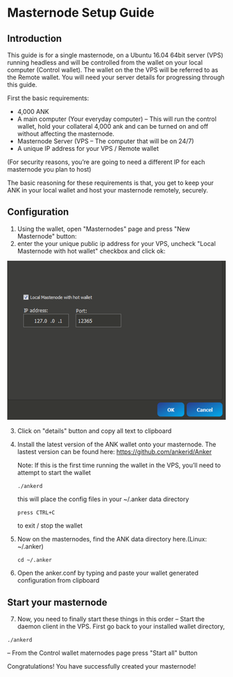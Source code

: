Masternode Setup Guide
=======================
## Introduction ##

This guide is for a single masternode, on a Ubuntu 16.04 64bit server (VPS) running headless and will be controlled from the wallet on your local computer (Control wallet). The wallet on the the VPS will be referred to as the Remote wallet.
You will need your server details for progressing through this guide.

First the basic requirements:

 * 4,000 ANK
 * A main computer (Your everyday computer) – This will run the control wallet, hold your collateral 4,000 ank and can be turned on and off without affecting the masternode.
 * Masternode Server (VPS – The computer that will be on 24/7)
 * A unique IP address for your VPS / Remote wallet

(For security reasons, you’re are going to need a different IP for each masternode you plan to host)

The basic reasoning for these requirements is that, you get to keep your ANK in your local wallet and host your masternode remotely, securely.

## Configuration ##

1) Using the wallet, open "Masternodes" page and press "New Masternode" button:
2) enter the your unique public ip address for your VPS, uncheck "Local Masternode with hot wallet" checkbox and click ok:

![Fig1](img/mn1.png)

3) Click on "details" button and copy all text to clipboard
4) Install the latest version of the ANK wallet onto your masternode. The lastest version can be found here: https://github.com/ankerid/Anker

    Note: If this is the first time running the wallet in the VPS, you’ll need to attempt to start the wallet 
    ```
    ./ankerd
    ```
     this will place the config files in your ~/.anker data directory
    ```
    press CTRL+C
    ```
    to exit / stop the wallet

5) Now on the masternodes, find the ANK data directory here.(Linux: ~/.anker)
    ```
    cd ~/.anker
    ```
6) Open the anker.conf by typing and paste your wallet generated configuration from clipboard

## Start your masternode ##

7) Now, you need to finally start these things in this order
– Start the daemon client in the VPS. First go back to your installed wallet directory, 
```
./ankerd
```
– From the Control wallet maternodes page press "Start all" button

Congratulations! You have successfully created your masternode!

